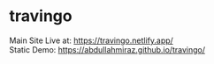 # travingo
Main Site Live at: https://travingo.netlify.app/    
Static Demo: https://abdullahmiraz.github.io/travingo/    
